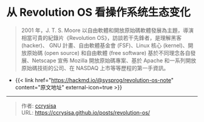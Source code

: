 # 从 Revolution OS 看操作系统生态变化


> 2001 年，J. T. S. Moore 以自由軟體和開放原始碼軟體發展為主題，導演相當可貴的紀錄片《Revolution OS》，訪談若干先鋒者，是理解黑客 (hacker)、 GNU 計畫、自由軟體基金會 (FSF)、Linux 核心 (kernel)、開放原始碼 (open source) 和自由軟體 (free software) 基於不同理念各自發展、Netscape 宣佈 Mozilla 開放原始碼專案、基於 Apache 和一系列開放原始碼技術的公司、在 NASDAQ 上市等等歷程的第一手資訊。

<!--more-->

- {{< link href="https://hackmd.io/@sysprog/revolution-os-note" content="原文地址" external-icon=true >}}


---

> 作者: [ccrysisa](https://github.com/ccrysisa)  
> URL: https://ccrysisa.github.io/posts/revolution-os/  


